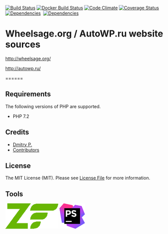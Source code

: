 [![Build Status](https://travis-ci.org/autowp/autowp.svg?branch=master)](https://travis-ci.org/autowp/autowp)
[![Docker Build Status](https://img.shields.io/docker/build/autowp/autowp.svg)](https://hub.docker.com/r/autowp/autowp/)
[![Code Climate](https://codeclimate.com/github/autowp/autowp/badges/gpa.svg)](https://codeclimate.com/github/autowp/autowp)
[![Coverage Status](https://coveralls.io/repos/github/autowp/autowp/badge.svg?branch=master)](https://coveralls.io/github/autowp/autowp?branch=master)
[![Dependencies](https://david-dm.org/autowp/autowp.svg)](https://david-dm.org/autowp/autowp)&nbsp;
[![Dependencies](https://david-dm.org/autowp/autowp/dev-status.svg)](https://david-dm.org/autowp/autowp)

# Wheelsage.org / AutoWP.ru website sources

<http://wheelsage.org/>

<http://autowp.ru/>

======

## Requirements

The following versions of PHP are supported.

* PHP 7.2

## Credits

- [Dmitry P.](https://github.com/autowp)
- [Contributors](https://github.com/autowp/autowp/contributors)


## License

The MIT License (MIT). Please see [License File](https://github.com/thephpleague/oauth2-facebook/blob/master/LICENSE) for more information.

## Tools

<a href="https://framework.zend.com/"><img src="zf-logo.png" height="80" ></a>
<a href="https://www.jetbrains.com/phpstorm/"><img src="phpstorm.svg" height="80" ></a>
